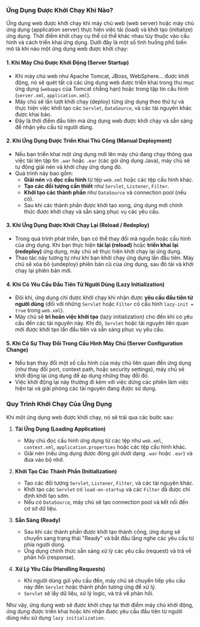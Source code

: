 ### Ứng Dụng Được Khởi Chạy Khi Nào?

Ứng dụng web được khởi chạy khi máy chủ web (web server) hoặc máy chủ ứng dụng (application server) thực hiện việc tải (load) và khởi tạo (initialize) ứng dụng. Thời điểm khởi chạy cụ thể có thể khác nhau tùy thuộc vào cấu hình và cách triển khai ứng dụng. Dưới đây là một số tình huống phổ biến mô tả khi nào một ứng dụng web được khởi chạy:

#### 1. **Khi Máy Chủ Được Khởi Động (Server Startup)**
- Khi máy chủ web như Apache Tomcat, JBoss, WebSphere... được khởi động, nó sẽ quét tất cả các ứng dụng web được triển khai trong thư mục ứng dụng (`webapps` của Tomcat chẳng hạn) hoặc trong tập tin cấu hình (`server.xml`, `application.xml`).
- Máy chủ sẽ lần lượt khởi chạy (deploy) từng ứng dụng theo thứ tự và thực hiện việc khởi tạo các `Servlet`, `DataSource`, và các tài nguyên khác được khai báo.
- Đây là thời điểm đầu tiên mà ứng dụng web được khởi chạy và sẵn sàng để nhận yêu cầu từ người dùng.

#### 2. **Khi Ứng Dụng Được Triển Khai Thủ Công (Manual Deployment)**
- Nếu bạn triển khai một ứng dụng mới lên máy chủ đang chạy thông qua việc tải lên tập tin `.war` hoặc `.ear` (các gói ứng dụng Java), máy chủ sẽ tự động giải nén và khởi chạy ứng dụng đó.
- Quá trình này bao gồm:
  - **Giải nén** và **đọc cấu hình** từ tệp `web.xml` hoặc các tệp cấu hình khác.
  - **Tạo các đối tượng cần thiết** như `Servlet`, `Listener`, `Filter`.
  - **Khởi tạo các thành phần** như `DataSource` và connection pool (nếu có).
  - Sau khi các thành phần được khởi tạo xong, ứng dụng mới chính thức được khởi chạy và sẵn sàng phục vụ các yêu cầu.

#### 3. **Khi Ứng Dụng Được Khởi Chạy Lại (Reload / Redeploy)**
- Trong quá trình phát triển, bạn có thể thay đổi mã nguồn hoặc cấu hình của ứng dụng. Khi bạn thực hiện **tải lại (reload)** hoặc **triển khai lại (redeploy)** ứng dụng, máy chủ sẽ thực hiện khởi chạy lại ứng dụng.
- Thao tác này tương tự như khi bạn khởi chạy ứng dụng lần đầu tiên. Máy chủ sẽ xóa bỏ (undeploy) phiên bản cũ của ứng dụng, sau đó tải và khởi chạy lại phiên bản mới.

#### 4. **Khi Có Yêu Cầu Đầu Tiên Từ Người Dùng (Lazy Initialization)**
- Đôi khi, ứng dụng chỉ được khởi chạy khi nhận được **yêu cầu đầu tiên từ người dùng** (đối với những `Servlet` hoặc `Filter` có cấu hình `lazy-init = true` trong `web.xml`).
- Máy chủ sẽ **trì hoãn việc khởi tạo** (lazy initialization) cho đến khi có yêu cầu đến các tài nguyên này. Khi đó, `Servlet` hoặc tài nguyên liên quan mới được khởi tạo lần đầu tiên và sẵn sàng phục vụ yêu cầu.

#### 5. **Khi Có Sự Thay Đổi Trong Cấu Hình Máy Chủ (Server Configuration Change)**
- Nếu bạn thay đổi một số cấu hình của máy chủ liên quan đến ứng dụng (như thay đổi port, context path, hoặc security settings), máy chủ sẽ khởi động lại ứng dụng để áp dụng những thay đổi đó.
- Việc khởi động lại này thường đi kèm với việc dừng các phiên làm việc hiện tại và giải phóng các tài nguyên đang được sử dụng.

### Quy Trình Khởi Chạy Của Ứng Dụng

Khi một ứng dụng web được khởi chạy, nó sẽ trải qua các bước sau:

1. **Tải Ứng Dụng (Loading Application)**
   - Máy chủ đọc cấu hình ứng dụng từ các tệp như `web.xml`, `context.xml`, `application.properties` hoặc các tệp cấu hình khác.
   - Giải nén (nếu ứng dụng được đóng gói dưới dạng `.war` hoặc `.ear`) và đưa vào bộ nhớ.

2. **Khởi Tạo Các Thành Phần (Initialization)**
   - Tạo các đối tượng `Servlet`, `Listener`, `Filter`, và các tài nguyên khác.
   - Khởi tạo các `Servlet` có `load-on-startup` và các `Filter` đã được chỉ định khởi tạo sớm.
   - Nếu có `DataSource`, máy chủ sẽ tạo connection pool và kết nối đến cơ sở dữ liệu.

3. **Sẵn Sàng (Ready)**
   - Sau khi các thành phần được khởi tạo thành công, ứng dụng sẽ chuyển sang trạng thái "Ready" và bắt đầu lắng nghe các yêu cầu từ phía người dùng.
   - Ứng dụng chính thức sẵn sàng xử lý các yêu cầu (request) và trả về phản hồi (response).

4. **Xử Lý Yêu Cầu (Handling Requests)**
   - Khi người dùng gửi yêu cầu đến, máy chủ sẽ chuyển tiếp yêu cầu này đến `Servlet` hoặc thành phần tương ứng để xử lý.
   - `Servlet` sẽ lấy dữ liệu, xử lý logic, và trả về phản hồi.

Như vậy, ứng dụng web sẽ được khởi chạy tại thời điểm máy chủ khởi động, ứng dụng được triển khai hoặc khi nhận được yêu cầu đầu tiên từ người dùng nếu sử dụng `lazy initialization`.
